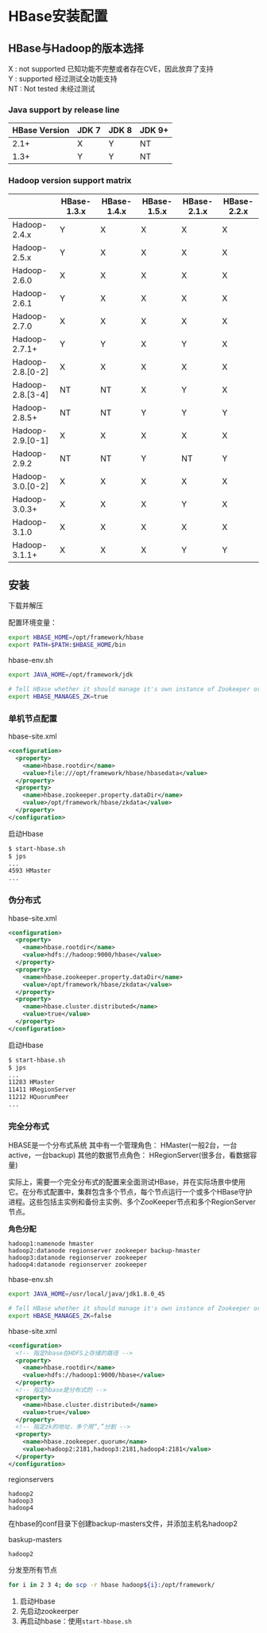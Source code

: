 # HBase安装配置

## HBase与Hadoop的版本选择

X : not supported 已知功能不完整或者存在CVE，因此放弃了支持  
Y : supported 经过测试全功能支持  
NT : Not tested 未经过测试  

### Java support by release line

| HBase Version | JDK 7 | JDK 8 | JDK 9+ |
| --- | --- | --- | --- |
| 2.1+ | X | Y | NT |
| 1.3+ | Y | Y | NT |


### Hadoop version support matrix

|  | HBase-1.3.x | HBase-1.4.x | HBase-1.5.x | HBase-2.1.x | HBase-2.2.x |
| --- | --- | --- | --- | --- | --- |
| Hadoop-2.4.x | Y | X | X | X | X |
| Hadoop-2.5.x | Y | X | X | X | X |
| Hadoop-2.6.0 | X | X | X | X | X |
| Hadoop-2.6.1 | Y | X | X | X | X |
| Hadoop-2.7.0 | X | X | X | X | X |
| Hadoop-2.7.1+ | Y | Y | X | Y | X |
| Hadoop-2.8.\[0-2\] | X | X | X | X | X |
| Hadoop-2.8.\[3-4\] | NT | NT | X | Y | X |
| Hadoop-2.8.5+ | NT | NT | Y | Y | Y |
| Hadoop-2.9.\[0-1\] | X | X | X | X | X |
| Hadoop-2.9.2 | NT | NT | Y | NT | Y |
| Hadoop-3.0.\[0-2\] | X | X | X | X | X |
| Hadoop-3.0.3+ | X | X | X | Y | X |
| Hadoop-3.1.0 | X | X | X | X | X |
| Hadoop-3.1.1+ | X | X | X | Y | Y |


## 安装

下载并解压

配置环境变量：

```bash
export HBASE_HOME=/opt/framework/hbase
export PATH=$PATH:$HBASE_HOME/bin
```

hbase-env.sh
```bash
export JAVA_HOME=/opt/framework/jdk

# Tell HBase whether it should manage it's own instance of Zookeeper or not.
export HBASE_MANAGES_ZK=true
```

### 单机节点配置

hbase-site.xml
```xml
<configuration>
  <property>
    <name>hbase.rootdir</name>
    <value>file:///opt/framework/hbase/hbasedata</value>
  </property>
  <property>
    <name>hbase.zookeeper.property.dataDir</name>
    <value>/opt/framework/hbase/zkdata</value>
  </property>
</configuration>
```

启动Hbase

```bash
$ start-hbase.sh
$ jps
...
4593 HMaster
...
```

### 伪分布式
hbase-site.xml
```xml
<configuration>
  <property>
    <name>hbase.rootdir</name>
    <value>hdfs://hadoop:9000/hbase</value>
  </property>
  <property>
    <name>hbase.zookeeper.property.dataDir</name>
    <value>/opt/framework/hbase/zkdata</value>
  </property>
  <property>
    <name>hbase.cluster.distributed</name>
    <value>true</value>
  </property>
</configuration>
```

启动Hbase

```bash
$ start-hbase.sh
$ jps
...
11283 HMaster
11411 HRegionServer
11212 HQuorumPeer
...
```


### 完全分布式

HBASE是一个分布式系统
其中有一个管理角色：  HMaster(一般2台，一台active，一台backup)
其他的数据节点角色：  HRegionServer(很多台，看数据容量)

实际上，需要一个完全分布式的配置来全面测试HBase，并在实际场景中使用它。在分布式配置中，集群包含多个节点，每个节点运行一个或多个HBase守护进程。这些包括主实例和备份主实例、多个ZooKeeper节点和多个RegionServer节点。

**角色分配**
```
hadoop1:namenode hmaster
hadoop2:datanode regionserver zookeeper backup-hmaster
hadoop3:datanode regionserver zookeeper
hadoop4:datanode regionserver zookeeper
```

hbase-env.sh
```bash
export JAVA_HOME=/usr/local/java/jdk1.8.0_45

# Tell HBase whether it should manage it's own instance of Zookeeper or not.
export HBASE_MANAGES_ZK=false
```

hbase-site.xml
```xml
<configuration>
  <!-- 指定hbase在HDFS上存储的路径 -->
  <property>
    <name>hbase.rootdir</name>
    <value>hdfs://hadoop1:9000/hbase</value>
  </property>
  <!-- 指定hbase是分布式的 -->
  <property>
    <name>hbase.cluster.distributed</name>
    <value>true</value>
  </property>
  <!-- 指定zk的地址，多个用“,”分割 -->
  <property>
    <name>hbase.zookeeper.quorum</name>
    <value>hadoop2:2181,hadoop3:2181,hadoop4:2181</value>
  </property>
</configuration>
```

regionservers
```
hadoop2
hadoop3
hadoop4
```

在hbase的conf目录下创建backup-masters文件，并添加主机名hadoop2

baskup-masters
```
hadoop2
```

分发至所有节点

```bash
for i in 2 3 4; do scp -r hbase hadoop${i}:/opt/framework/
```

1. 启动Hbase
2. 先启动zookeerper
3. 再启动hbase：使用`start-hbase.sh`

